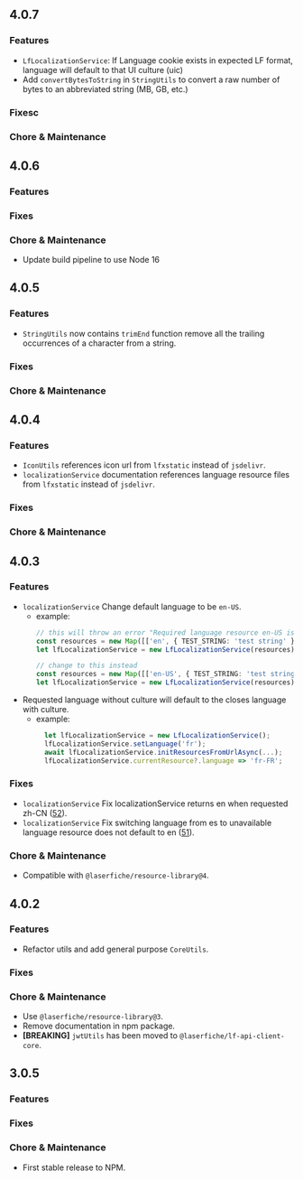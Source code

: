 ## 4.0.7
### Features
- `LfLocalizationService`: If Language cookie exists in expected LF format, language will default to that UI culture (uic)
- Add `convertBytesToString` in `StringUtils` to convert a raw number of bytes to an abbreviated string (MB, GB, etc.)

### Fixesc

### Chore & Maintenance

## 4.0.6
### Features

### Fixes

### Chore & Maintenance
- Update build pipeline to use Node 16

## 4.0.5
### Features

- `StringUtils` now contains `trimEnd` function remove all the trailing occurrences of a character from a string.

### Fixes

### Chore & Maintenance

## 4.0.4
### Features

- `IconUtils` references icon url from `lfxstatic` instead of `jsdelivr`.
- `localizationService` documentation references language resource files from `lfxstatic` instead of `jsdelivr`.

### Fixes

### Chore & Maintenance


## 4.0.3

### Features

- `localizationService` Change default language to be `en-US`.
  - example: 
    ```ts
    // this will throw an error "Required language resource en-US is not found in provided map."
    const resources = new Map([['en', { TEST_STRING: 'test string' }]]);
    let lfLocalizationService = new LfLocalizationService(resources);

    // change to this instead
    const resources = new Map([['en-US', { TEST_STRING: 'test string' }]]);
    let lfLocalizationService = new LfLocalizationService(resources);
    ```
- Requested language without culture will default to the closes language with culture.
  - example:
    ```ts
      let lfLocalizationService = new LfLocalizationService();
      lfLocalizationService.setLanguage('fr');
      await lfLocalizationService.initResourcesFromUrlAsync(...);
      lfLocalizationService.currentResource?.language => 'fr-FR';
    ```

### Fixes

- `localizationService` Fix localizationService returns en when requested zh-CN ([52](https://github.com/Laserfiche/lf-js-utils/issues/52)).
- `localizationService` Fix switching language from es to unavailable language resource does not default to en ([51](https://github.com/Laserfiche/lf-js-utils/issues/51)).

### Chore & Maintenance
- Compatible with `@laserfiche/resource-library@4`.

## 4.0.2

### Features
- Refactor utils and add general purpose `CoreUtils`.

### Fixes

### Chore & Maintenance

- Use `@laserfiche/resource-library@3`.
- Remove documentation in npm package.
- **[BREAKING]** `jwtUtils` has been moved to `@laserfiche/lf-api-client-core`.

## 3.0.5

### Features

### Fixes

### Chore & Maintenance

- First stable release to NPM.



